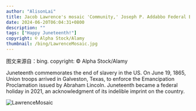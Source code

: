 ```yaml
---
author: "AlisonLai"
title: Jacob Lawrence's mosaic 'Community,' Joseph P. Addabbo Federal Building, Jamaica, Queens, New York (© Alpha Stock/Alamy)
date: 2024-06-20T06:04:31+0800
description: ""
tags: ["Happy Juneteenth!"]
copyright: © Alpha Stock/Alamy
thumbnail: /bing/LawrenceMosaic.jpg
---
```

图文来源自：bing.  copyright: © Alpha Stock/Alamy

Juneteenth commemorates the end of slavery in the US. On June 19, 1865, Union troops arrived in Galveston, Texas, to enforce the Emancipation Proclamation issued by Abraham Lincoln. Juneteenth became a federal holiday in 2021, an acknowledgment of its indelible imprint on the country.

![LawrenceMosaic](/bing/LawrenceMosaic.jpg)